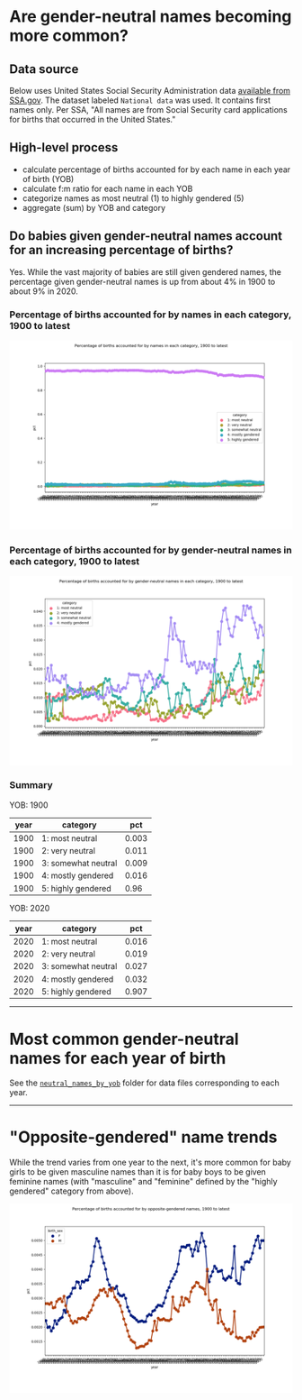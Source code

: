 # Are gender-neutral names becoming more common?

## Data source

Below uses United States Social Security Administration data [available from SSA.gov](https://www.ssa.gov/oact/babynames/limits.html). The dataset labeled `National data` was used. It contains first names only. Per SSA, "All names are from Social Security card applications for births that occurred in the United States."

## High-level process

- calculate percentage of births accounted for by each name in each year of birth (YOB)
- calculate f:m ratio for each name in each YOB
- categorize names as most neutral (1) to highly gendered (5)
- aggregate (sum) by YOB and category

## Do babies given gender-neutral names account for an increasing percentage of births?

Yes. While the vast majority of babies are still given gendered names, the percentage given gender-neutral names is up from about 4% in 1900 to about 9% in 2020.

### Percentage of births accounted for by names in each category, 1900 to latest

![Percentage of births accounted for by names in each category, 1900 to latest](img/categories.png)

### Percentage of births accounted for by gender-neutral names in each category, 1900 to latest

![Percentage of births accounted for by gender-neutral names in each category, 1900 to latest](img/categories_neutral.png)

### Summary

YOB: 1900

| year | category | pct |
| ----- | ----- | ----- |
| 1900 | 1: most neutral | 0.003 |
| 1900 | 2: very neutral | 0.011 |
| 1900 | 3: somewhat neutral | 0.009 |
| 1900 | 4: mostly gendered | 0.016 |
| 1900 | 5: highly gendered | 0.96 |

YOB: 2020

| year | category | pct |
| ----- | ----- | ----- |
| 2020 | 1: most neutral | 0.016 |
| 2020 | 2: very neutral | 0.019 |
| 2020 | 3: somewhat neutral | 0.027 |
| 2020 | 4: mostly gendered | 0.032 |
| 2020 | 5: highly gendered | 0.907 |

---

# Most common gender-neutral names for each year of birth

See the [`neutral_names_by_yob`](neutral_names_by_yob) folder for data files corresponding to each year.

---

# "Opposite-gendered" name trends

While the trend varies from one year to the next, it's more common for baby girls to be given masculine names than it is for baby boys to be given feminine names (with "masculine" and "feminine" defined by the "highly gendered" category from above).

![Percentage of births accounted for by opposite-gendered names, 1900 to latest](img/opposite.png)

